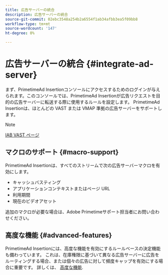 ```yaml
---
title: 広告サーバーの統合
description: 広告サーバーの統合
source-git-commit: 02ebc3548a254b2a6554f1ab34afbb3ea5f09bb8
workflow-type: tm+mt
source-wordcount: '147'
ht-degree: 0%

---
```


# 広告サーバーの統合 {#integrate-ad-server}

まず、PrimetimeAd Insertionコンソールにアクセスするためのログインが与えられます。このコンソールでは、PrimetimeAd Insertionが広告リクエストを目的の広告サーバーに転送する際に使用するルールを設定します。 PrimetimeAd Insertionは、ほとんどの VAST または VMAP 準拠の広告サーバーをサポートします。

>[!NOTE]
>
>[IAB VAST ページ](https://www.iab.com/guidelines/digital-video-ad-serving-template-vast)

## マクロのサポート {#macro-support}

PrimetimeAd Insertionは、すべてのストリームで次の広告サーバーマクロを有効にします。

* キャッシュバスティング
* アプリケーションコンテキストまたはページ URL
* 利用期間
* 現在のビデオアセット

追加のマクロが必要な場合は、Adobe Primetimeサポート担当者にお問い合わせください。

## 高度な機能 {#advanced-features}

PrimetimeAd Insertionには、高度な機能を有効にするルールベースの決定機能も備わっています。 これは、在庫権限に基づいて異なる広告サーバーに広告をルーティングする場合、または個々の広告に対して頻度キャップを有効にする場合に重要です。 詳しくは、 [高度な機能](/help/primetime-ad-insertion/advanced-features/route-ads-based-on-rules.md).
